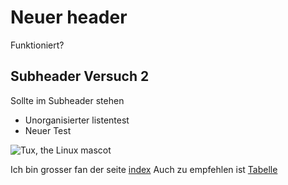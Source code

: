 
# Neuer header

Funktioniert?

## Subheader Versuch 2

Sollte im Subheader stehen
- Unorganisierter listentest
- Neuer Test
  
![Tux, the Linux mascot](tux.avif)

Ich bin grosser fan der seite [index](index.md)
Auch zu empfehlen ist [Tabelle](tabelle.md)
